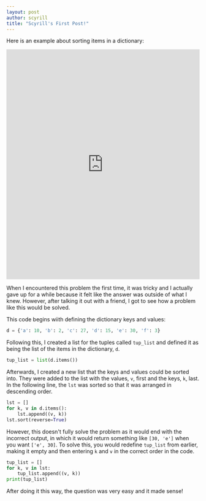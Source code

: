 ```yaml
---
layout: post
author: scyrill
title: "Scyrill's First Post!"
---
```

Here is an example about sorting items in a dictionary: 

<iframe src="https://trinket.io/embed/python/42dbe41674" width="100%" height="600" frameborder="0" marginwidth="0" marginheight="0" allowfullscreen></iframe>

When I encountered this problem the first time, it was tricky and I actually gave up for a while because it felt like the answer was outside of what I knew. However, after talking it out with a friend, I got to see how a problem like this would be solved. 

This code begins wiith defining the dictionary keys and values:

```python
d = {'a': 10, 'b': 2, 'c': 27, 'd': 15, 'e': 30, 'f': 3}
```

Following this, I created a list for the tuples called `tup_list` and defined it as being the list of the items in the dictionary, `d`.

```python
tup_list = list(d.items())
```

Afterwards, I created a new list that the keys and values could be sorted into. They were added to the list with the values, `v`, first and the keys, `k`, last. In the following line, the `lst` was sorted so that it was arranged in descending order. 

```python
lst = []
for k, v in d.items():
    lst.append((v, k))
lst.sort(reverse=True)
```

However, this doesn't fully solve the problem as it would end with the incorrect output, in which it would return something like `[30, 'e']` when you want `['e', 30]`. To solve this, you would redefine `tup_list` from earlier, making it empty and then entering `k` and `v` in the correct order in the code. 

```python
tup_list = []
for k, v in lst:
    tup_list.append((v, k))
print(tup_list)

```

After doing it this way, the question was very easy and it made sense!

